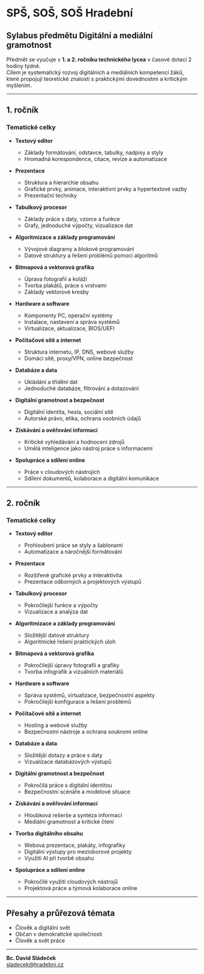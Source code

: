 # SPŠ, SOŠ, SOŠ Hradební

## Sylabus předmětu Digitální a mediální gramotnost

Předmět se vyučuje v **1. a 2. ročníku technického lycea** v časové dotaci 2 hodiny týdně.  
Cílem je systematický rozvoj digitálních a mediálních kompetencí žáků, které propojují teoretické znalosti s praktickými dovednostmi a kritickým myšlením.  

---

## 1. ročník

### Tematické celky

- **Textový editor**
  - Základy formátování, odstavce, tabulky, nadpisy a styly  
  - Hromadná korespondence, citace, revize a automatizace  

- **Prezentace**
  - Struktura a hierarchie obsahu  
  - Grafické prvky, animace, interaktivní prvky a hypertextové vazby  
  - Prezentační techniky  

- **Tabulkový procesor**
  - Základy práce s daty, vzorce a funkce  
  - Grafy, jednoduché výpočty, vizualizace dat  

- **Algoritmizace a základy programování**
  - Vývojové diagramy a blokové programování  
  - Datové struktury a řešení problémů pomocí algoritmů  

- **Bitmapová a vektorová grafika**
  - Úprava fotografií a koláží  
  - Tvorba plakátů, práce s vrstvami  
  - Základy vektorové kresby  

- **Hardware a software**
  - Komponenty PC, operační systémy  
  - Instalace, nastavení a správa systémů  
  - Virtualizace, aktualizace, BIOS/UEFI  

- **Počítačové sítě a internet**
  - Struktura internetu, IP, DNS, webové služby  
  - Domácí sítě, proxy/VPN, online bezpečnost  

- **Databáze a data**
  - Ukládání a třídění dat  
  - Jednoduché databáze, filtrování a dotazování  

- **Digitální gramotnost a bezpečnost**
  - Digitální identita, hesla, sociální sítě  
  - Autorské právo, etika, ochrana osobních údajů  

- **Získávání a ověřování informací**
  - Kritické vyhledávání a hodnocení zdrojů  
  - Umělá inteligence jako nástroj práce s informacemi  

- **Spolupráce a sdílení online**
  - Práce v cloudových nástrojích  
  - Sdílení dokumentů, kolaborace a digitální komunikace  

---

## 2. ročník

### Tematické celky

- **Textový editor**
  - Prohloubení práce se styly a šablonami  
  - Automatizace a náročnější formátování  

- **Prezentace**
  - Rozšířené grafické prvky a interaktivita  
  - Prezentace odborných a projektových výstupů  

- **Tabulkový procesor**
  - Pokročilejší funkce a výpočty  
  - Vizualizace a analýza dat  

- **Algoritmizace a základy programování**
  - Složitější datové struktury  
  - Algoritmické řešení praktických úloh  

- **Bitmapová a vektorová grafika**
  - Pokročilejší úpravy fotografií a grafiky  
  - Tvorba infografik a vizuálních materiálů  

- **Hardware a software**
  - Správa systémů, virtualizace, bezpečnostní aspekty  
  - Pokročilejší konfigurace a řešení problémů  

- **Počítačové sítě a internet**
  - Hosting a webové služby  
  - Bezpečnostní nástroje a ochrana soukromí online  

- **Databáze a data**
  - Složitější dotazy a práce s daty  
  - Vizualizace databázových výstupů  

- **Digitální gramotnost a bezpečnost**
  - Pokročilá práce s digitální identitou  
  - Bezpečnostní scénáře a modelové situace  

- **Získávání a ověřování informací**
  - Hloubková rešerše a syntéza informací  
  - Mediální gramotnost a kritické čtení  

- **Tvorba digitálního obsahu**
  - Webová prezentace, plakáty, infografiky  
  - Digitální výstupy pro mezioborové projekty  
  - Využití AI při tvorbě obsahu  

- **Spolupráce a sdílení online**
  - Pokročilé využití cloudových nástrojů  
  - Projektová práce a týmová kolaborace online  

---

## Přesahy a průřezová témata

- Člověk a digitální svět  
- Občan v demokratické společnosti  
- Člověk a svět práce  

---

**Bc. David Sládeček**  
sladecek@hradebni.cz
